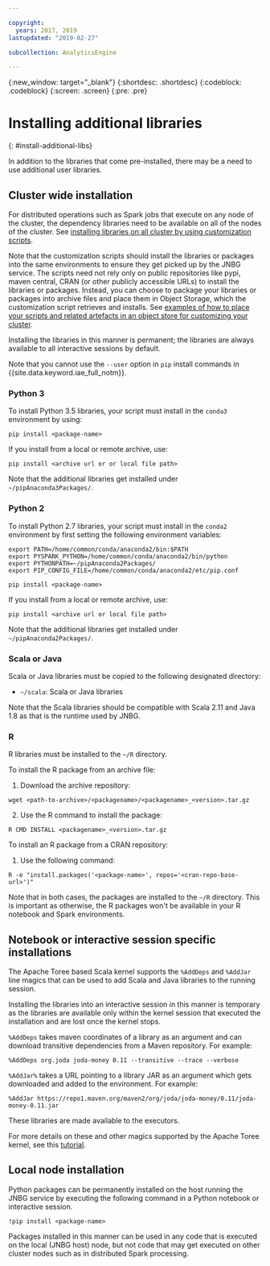 ```yaml
---

copyright:
  years: 2017, 2019
lastupdated: "2019-02-27"

subcollection: AnalyticsEngine

---
```


<!-- Attribute definitions -->
{:new_window: target="_blank"}
{:shortdesc: .shortdesc}
{:codeblock: .codeblock}
{:screen: .screen}
{:pre: .pre}

# Installing additional libraries
{: #install-additional-libs}

In addition to the libraries that come pre-installed, there may be a need to use additional user libraries.

## Cluster wide installation

For distributed operations such as Spark jobs that execute on any node of the cluster, the dependency libraries need to be available on all of the nodes of the cluster. See [installing libraries on all cluster by using customization scripts](/docs/services/AnalyticsEngine?topic=AnalyticsEngine-cust-cluster).

Note that the customization scripts should install the libraries or packages into the same environments to ensure they get picked up by the JNBG service. The scripts need not rely only on public repositories like pypi, maven central, CRAN (or other publicly accessible URLs) to install the libraries or packages. Instead, you can choose to package your libraries or packages into archive files and place them in Object Storage, which the customization script retrieves and installs. See  [examples of how to place your scripts and related artefacts in an object store for customizing your cluster](/docs/services/AnalyticsEngine?topic=AnalyticsEngine-cust-examples).

Installing the libraries in this manner is permanent; the libraries are always available to all interactive sessions by default.

Note that you cannot use the `--user` option in `pip` install commands in {{site.data.keyword.iae_full_notm}}.

### Python 3

To install Python 3.5 libraries, your script must install in the `conda3` environment by using:

 ```
 pip install <package-name>
 ```

 If you install from a local or remote archive, use:

 ```
 pip install <archive url or or local file path>
 ```

Note that the additional libraries get installed under `~/pipAnaconda3Packages/`.

### Python 2

To install Python 2.7 libraries, your script must install in the `conda2` environment by first setting the following environment variables:

```
export PATH=/home/common/conda/anaconda2/bin:$PATH
export PYSPARK_PYTHON=/home/common/conda/anaconda2/bin/python
export PYTHONPATH=~/pipAnaconda2Packages/
export PIP_CONFIG_FILE=/home/common/conda/anaconda2/etc/pip.conf
```

```
pip install <package-name>
```

If you install from a local or remote archive, use:

```
pip install <archive url or local file path>
```
Note that the additional libraries get installed under `~/pipAnaconda2Packages/`.

### Scala or Java

Scala or Java libraries must be copied to the following designated directory:

 * `~/scala`: Scala or Java libraries

 Note that the Scala libraries should be compatible with Scala 2.11 and Java 1.8 as that is the runtime used by JNBG.

### R

R libraries must be installed to the `~/R` directory.

To install the R package from an archive file:

1. Download the archive repository:

 ```
wget <path-to-archive>/<packagename>/<packagename>_<version>.tar.gz
```

2. Use the R command to install the package:

 ```
R CMD INSTALL <packagename>_<version>.tar.gz
```

To install an R package from a CRAN repository:

1. Use the following command:
```
R -e "install.packages('<package-name>', repos='<cran-repo-base-url>')"
```

Note that in both cases, the packages are installed to the `~/R` directory. This is important as otherwise, the R packages won't be available in your R notebook and Spark environments.

## Notebook or interactive session specific installations

The Apache Toree based Scala kernel supports the `%AddDeps` and `%AddJar` line magics that can be used to add Scala and Java libraries to the running session.

Installing the libraries into an interactive session in this manner is temporary as the libraries are available only within the kernel session that executed the installation and are lost once the kernel stops.

`%AddDeps` takes maven coordinates of a library as an argument and can download transitive dependencies from a Maven repository. For example:

```
%AddDeps org.joda joda-money 0.11 --transitive --trace --verbose
```

`%AddJar%` takes a URL pointing to a library JAR as an argument which gets downloaded and added to the environment. For example:

```
%AddJar https://repo1.maven.org/maven2/org/joda/joda-money/0.11/joda-money-0.11.jar
```
These libraries are made available to the executors.

For more details on these and other magics supported by the Apache Toree kernel, see this [tutorial](https://github.com/apache/incubator-toree/blob/master/etc/examples/notebooks/magic-tutorial.ipynb).

## Local node installation

Python packages can be permanently installed on the host running the JNBG service by executing the following command in a Python notebook or interactive session.

```
!pip install <package-name>
```

Packages installed in this manner can be used in any code that is executed on the local (JNBG host) node, but not code that may get executed on other cluster nodes such as in distributed Spark processing.
